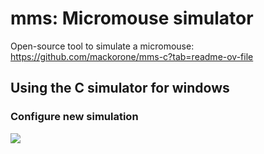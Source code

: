 # mms: Micromouse simulator

Open-source tool to simulate a micromouse: https://github.com/mackorone/mms-c?tab=readme-ov-file

## Using the C simulator for windows

### Configure new simulation

![](./new-simulation-config.png)
